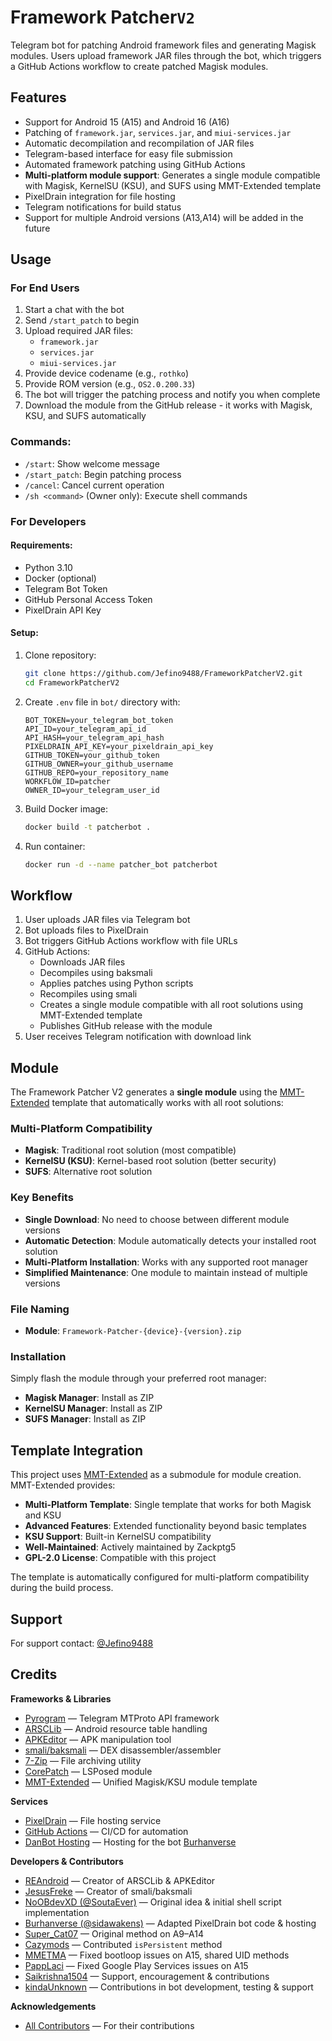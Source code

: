# Framework Patcher`V2`

Telegram bot for patching Android framework files and generating Magisk modules. Users upload framework JAR files
through the bot, which triggers a GitHub Actions workflow to create patched Magisk modules.

## Features

- Support for Android 15 (A15) and Android 16 (A16)
- Patching of `framework.jar`, `services.jar`, and `miui-services.jar`
- Automatic decompilation and recompilation of JAR files
- Telegram-based interface for easy file submission
- Automated framework patching using GitHub Actions
- **Multi-platform module support**: Generates a single module compatible with Magisk, KernelSU (KSU), and SUFS using
  MMT-Extended template
- PixelDrain integration for file hosting
- Telegram notifications for build status
- Support for multiple Android versions (A13,A14) will be added in the future

## Usage

### For End Users

1. Start a chat with the bot
2. Send `/start_patch` to begin
3. Upload required JAR files:
    - `framework.jar`
    - `services.jar`
    - `miui-services.jar`
4. Provide device codename (e.g., `rothko`)
5. Provide ROM version (e.g., `OS2.0.200.33`)
6. The bot will trigger the patching process and notify you when complete
7. Download the module from the GitHub release - it works with Magisk, KSU, and SUFS automatically

### Commands:

- `/start`: Show welcome message
- `/start_patch`: Begin patching process
- `/cancel`: Cancel current operation
- `/sh <command>` (Owner only): Execute shell commands

### For Developers

#### Requirements:

- Python 3.10
- Docker (optional)
- Telegram Bot Token
- GitHub Personal Access Token
- PixelDrain API Key

#### Setup:

1. Clone repository:
   ```bash
   git clone https://github.com/Jefino9488/FrameworkPatcherV2.git
   cd FrameworkPatcherV2
2. Create `.env` file in `bot/` directory with:
   ```env
   BOT_TOKEN=your_telegram_bot_token
   API_ID=your_telegram_api_id
   API_HASH=your_telegram_api_hash
   PIXELDRAIN_API_KEY=your_pixeldrain_api_key
   GITHUB_TOKEN=your_github_token
   GITHUB_OWNER=your_github_username
   GITHUB_REPO=your_repository_name
   WORKFLOW_ID=patcher
   OWNER_ID=your_telegram_user_id
   ```
3. Build Docker image:
   ```bash
   docker build -t patcherbot .
   ```
4. Run container:
   ```bash
   docker run -d --name patcher_bot patcherbot
   ```

## Workflow

1. User uploads JAR files via Telegram bot
2. Bot uploads files to PixelDrain
3. Bot triggers GitHub Actions workflow with file URLs
4. GitHub Actions:
    - Downloads JAR files
    - Decompiles using baksmali
    - Applies patches using Python scripts
    - Recompiles using smali
   - Creates a single module compatible with all root solutions using MMT-Extended template
   - Publishes GitHub release with the module
5. User receives Telegram notification with download link

## Module

The Framework Patcher V2 generates a **single module** using
the [MMT-Extended](https://github.com/Zackptg5/MMT-Extended) template that automatically works with all root solutions:

### Multi-Platform Compatibility

- **Magisk**: Traditional root solution (most compatible)
- **KernelSU (KSU)**: Kernel-based root solution (better security)
- **SUFS**: Alternative root solution

### Key Benefits

- **Single Download**: No need to choose between different module versions
- **Automatic Detection**: Module automatically detects your installed root solution
- **Multi-Platform Installation**: Works with any supported root manager
- **Simplified Maintenance**: One module to maintain instead of multiple versions

### File Naming

- **Module**: `Framework-Patcher-{device}-{version}.zip`

### Installation

Simply flash the module through your preferred root manager:

- **Magisk Manager**: Install as ZIP
- **KernelSU Manager**: Install as ZIP
- **SUFS Manager**: Install as ZIP

## Template Integration

This project uses [MMT-Extended](https://github.com/Zackptg5/MMT-Extended) as a submodule for module creation.
MMT-Extended provides:

- **Multi-Platform Template**: Single template that works for both Magisk and KSU
- **Advanced Features**: Extended functionality beyond basic templates
- **KSU Support**: Built-in KernelSU compatibility
- **Well-Maintained**: Actively maintained by Zackptg5
- **GPL-2.0 License**: Compatible with this project

The template is automatically configured for multi-platform compatibility during the build process.

## Support

For support contact: [@Jefino9488](https://t.me/Jefino9488)

## Credits

**Frameworks & Libraries**

* [Pyrogram](https://pyrogram.org/) — Telegram MTProto API framework
* [ARSCLib](https://github.com/REandroid/ARSCLib) — Android resource table handling
* [APKEditor](https://github.com/REandroid/APKEditor) — APK manipulation tool
* [smali/baksmali](https://github.com/JesusFreke/smali) — DEX disassembler/assembler
* [7-Zip](https://www.7-zip.org/) — File archiving utility
* [CorePatch](https://github.com/LSPosed/CorePatch) — LSPosed module
* [MMT-Extended](https://github.com/Zackptg5/MMT-Extended) — Unified Magisk/KSU module template

**Services**

* [PixelDrain](https://pixeldrain.com/) — File hosting service
* [GitHub Actions](https://github.com/Jefino9488/FrameworkPatcherV2/actions) — CI/CD for automation
* [DanBot Hosting](https://danbot.host/) — Hosting for the bot [Burhanverse](https://github.com/Burhanverse)

**Developers & Contributors**

* [REAndroid](https://github.com/REandroid) — Creator of ARSCLib & APKEditor
* [JesusFreke](https://github.com/JesusFreke) — Creator of smali/baksmali
* [NoOBdevXD (@SoutaEver)](https://github.com/NoOBdevXD) — Original idea & initial shell script implementation
* [Burhanverse (@sidawakens)](https://github.com/Burhanverse) — Adapted PixelDrain bot code & hosting
* [Super\_Cat07](https://t.me/Super_Cat07) — Original method on A9–A14
* [Cazymods](https://t.me/not_aric) — Contributed `isPersistent` method
* [MMETMA](https://t.me/MMETMA2) — Fixed bootloop issues on A15, shared UID methods
* [PappLaci](https://t.me/PappLaci) — Fixed Google Play Services issues on A15
* [Saikrishna1504](https://github.com/Saikrishna1504) — Support, encouragement & contributions
* [kindaUnknown](https://github.com/kindaUnknown) — Contributions in bot development, testing & support

**Acknowledgements**

* [All Contributors](https://allcontributors.org/docs/en/emoji-key) — For their contributions

